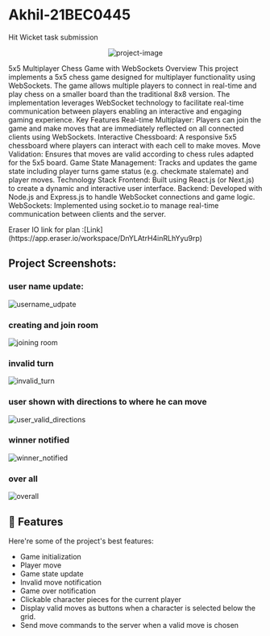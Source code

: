 # Akhil-21BEC0445
Hit Wicket task submission
<p align="center"><img src="https://socialify.git.ci/Akhil-donthula-8977/Akhil_21BEC0445/image?language=1&amp;owner=1&amp;name=1&amp;stargazers=1&amp;theme=Light" alt="project-image"></p>

<p id="description">5x5 Multiplayer Chess Game with WebSockets Overview This project implements a 5x5 chess game designed for multiplayer functionality using WebSockets. The game allows multiple players to connect in real-time and play chess on a smaller board than the traditional 8x8 version. The implementation leverages WebSocket technology to facilitate real-time communication between players enabling an interactive and engaging gaming experience. Key Features Real-time Multiplayer: Players can join the game and make moves that are immediately reflected on all connected clients using WebSockets. Interactive Chessboard: A responsive 5x5 chessboard where players can interact with each cell to make moves. Move Validation: Ensures that moves are valid according to chess rules adapted for the 5x5 board. Game State Management: Tracks and updates the game state including player turns game status (e.g. checkmate stalemate) and player moves. Technology Stack Frontend: Built using React.js (or Next.js) to create a dynamic and interactive user interface. Backend: Developed with Node.js and Express.js to handle WebSocket connections and game logic. WebSockets: Implemented using socket.io to manage real-time communication between clients and the server.</p>
Eraser IO link for plan :[Link](https://app.eraser.io/workspace/DnYLAtrH4inRLhYyu9rp)
<h2>Project Screenshots:</h2>


<h3>user name update:</h3>

![username_udpate](https://github.com/user-attachments/assets/899c2fa0-ddf9-43e3-acc0-1c4cff23693c)

<h3>creating and join room</h3>

![joining room](https://github.com/user-attachments/assets/196ea578-890e-4f4c-9538-bcf5b2b1b900)

<h3> invalid turn</h3>

![invalid_turn](https://github.com/user-attachments/assets/a862cbf8-e453-439d-b7ae-507c65253b6b)

<h3>user shown with directions to where he can move</h3>

![user_valid_directions](https://github.com/user-attachments/assets/0bc65b9c-1762-49a8-8dd4-281ce9d46eff)

<h3>winner notified</h3>

![winner_notified](https://github.com/user-attachments/assets/779179d9-0cd0-4053-a1fa-c1cf5724cebf)

<h3>over all</h3>

![overall](https://github.com/user-attachments/assets/7d508a1b-bbfc-4f35-98be-0483726bb3d3)

<h2>🧐 Features</h2>

Here're some of the project's best features:
* Game initialization
* Player move
* Game state update
* Invalid move notification
* Game over notification
* Clickable character pieces for the current player
* Display valid moves as buttons when a character is selected below the grid.
* Send move commands to the server when a valid move is chosen


